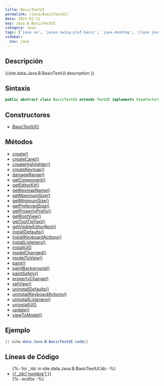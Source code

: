 ```yaml
---
title: BasicTextUI
permalink: /Java/BasicTextUI/
date: 2021-01-11
key: Java.B.BasicTextUI
category: Java
tags: ['java se', 'javax.swing.plaf.basic', 'java.desktop', 'clase java', 'Java 1.0']
sidebar: 
  nav: java
---
```


## Descripción
{{site.data.Java.B.BasicTextUI.description }}

## Sintaxis
~~~java
public abstract class BasicTextUI extends TextUI implements ViewFactory
~~~

## Constructores
* [BasicTextUI()](/Java/BasicTextUI/BasicTextUI/)

## Métodos
* [create()](/Java/BasicTextUI/create/)
* [createCaret()](/Java/BasicTextUI/createCaret/)
* [createHighlighter()](/Java/BasicTextUI/createHighlighter/)
* [createKeymap()](/Java/BasicTextUI/createKeymap/)
* [damageRange()](/Java/BasicTextUI/damageRange/)
* [getComponent()](/Java/BasicTextUI/getComponent/)
* [getEditorKit()](/Java/BasicTextUI/getEditorKit/)
* [getKeymapName()](/Java/BasicTextUI/getKeymapName/)
* [getMaximumSize()](/Java/BasicTextUI/getMaximumSize/)
* [getMinimumSize()](/Java/BasicTextUI/getMinimumSize/)
* [getPreferredSize()](/Java/BasicTextUI/getPreferredSize/)
* [getPropertyPrefix()](/Java/BasicTextUI/getPropertyPrefix/)
* [getRootView()](/Java/BasicTextUI/getRootView/)
* [getToolTipText()](/Java/BasicTextUI/getToolTipText/)
* [getVisibleEditorRect()](/Java/BasicTextUI/getVisibleEditorRect/)
* [installDefaults()](/Java/BasicTextUI/installDefaults/)
* [installKeyboardActions()](/Java/BasicTextUI/installKeyboardActions/)
* [installListeners()](/Java/BasicTextUI/installListeners/)
* [installUI()](/Java/BasicTextUI/installUI/)
* [modelChanged()](/Java/BasicTextUI/modelChanged/)
* [modelToView()](/Java/BasicTextUI/modelToView/)
* [paint()](/Java/BasicTextUI/paint/)
* [paintBackground()](/Java/BasicTextUI/paintBackground/)
* [paintSafely()](/Java/BasicTextUI/paintSafely/)
* [propertyChange()](/Java/BasicTextUI/propertyChange/)
* [setView()](/Java/BasicTextUI/setView/)
* [uninstallDefaults()](/Java/BasicTextUI/uninstallDefaults/)
* [uninstallKeyboardActions()](/Java/BasicTextUI/uninstallKeyboardActions/)
* [uninstallListeners()](/Java/BasicTextUI/uninstallListeners/)
* [uninstallUI()](/Java/BasicTextUI/uninstallUI/)
* [update()](/Java/BasicTextUI/update/)
* [viewToModel()](/Java/BasicTextUI/viewToModel/)

## Ejemplo
~~~java
{{ site.data.Java.B.BasicTextUI.code}}
~~~

## Líneas de Código
<ul>
{%- for _ldc in site.data.Java.B.BasicTextUI.ldc -%}
   <li>
       <a href="{{_ldc['url'] }}">{{ _ldc['nombre'] }}</a>
   </li>
{%- endfor -%}
</ul>
